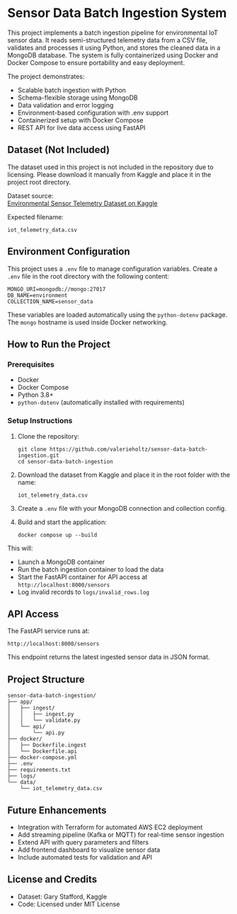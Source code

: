# Sensor Data Batch Ingestion System

This project implements a batch ingestion pipeline for environmental IoT sensor data. It reads semi-structured telemetry data from a CSV file, validates and processes it using Python, and stores the cleaned data in a MongoDB database. The system is fully containerized using Docker and Docker Compose to ensure portability and easy deployment.

The project demonstrates:
- Scalable batch ingestion with Python
- Schema-flexible storage using MongoDB
- Data validation and error logging
- Environment-based configuration with .env support
- Containerized setup with Docker Compose
- REST API for live data access using FastAPI

## Dataset (Not Included)

The dataset used in this project is not included in the repository due to licensing. Please download it manually from Kaggle and place it in the project root directory.

Dataset source:  
[Environmental Sensor Telemetry Dataset on Kaggle](https://www.kaggle.com/datasets/garystafford/environmental-sensor-data-132k)

Expected filename:
```
iot_telemetry_data.csv
```

## Environment Configuration

This project uses a `.env` file to manage configuration variables. Create a `.env` file in the root directory with the following content:

```
MONGO_URI=mongodb://mongo:27017
DB_NAME=environment
COLLECTION_NAME=sensor_data
```

These variables are loaded automatically using the `python-dotenv` package. The `mongo` hostname is used inside Docker networking.

## How to Run the Project

### Prerequisites

- Docker
- Docker Compose
- Python 3.8+
- `python-dotenv` (automatically installed with requirements)

### Setup Instructions

1. Clone the repository:

   ```
   git clone https://github.com/valerieholtz/sensor-data-batch-ingestion.git
   cd sensor-data-batch-ingestion
   ```

2. Download the dataset from Kaggle and place it in the root folder with the name:

   ```
   iot_telemetry_data.csv
   ```

3. Create a `.env` file with your MongoDB connection and collection config.

4. Build and start the application:

   ```
   docker compose up --build
   ```

This will:
- Launch a MongoDB container
- Run the batch ingestion container to load the data
- Start the FastAPI container for API access at `http://localhost:8000/sensors`
- Log invalid records to `logs/invalid_rows.log`

## API Access

The FastAPI service runs at:
```
http://localhost:8000/sensors
```

This endpoint returns the latest ingested sensor data in JSON format.

## Project Structure

```
sensor-data-batch-ingestion/
├── app/
│   ├── ingest/
│   │   ├── ingest.py
│   │   └── validate.py
│   └── api/
│       └── api.py
├── docker/
│   ├── Dockerfile.ingest
│   └── Dockerfile.api
├── docker-compose.yml
├── .env
├── requirements.txt
├── logs/
└── data/
    └── iot_telemetry_data.csv
```

## Future Enhancements

- Integration with Terraform for automated AWS EC2 deployment
- Add streaming pipeline (Kafka or MQTT) for real-time sensor ingestion
- Extend API with query parameters and filters
- Add frontend dashboard to visualize sensor data
- Include automated tests for validation and API

## License and Credits

- Dataset: Gary Stafford, Kaggle  
- Code: Licensed under MIT License
